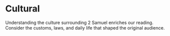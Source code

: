 # Cultural

Understanding the culture surrounding 2 Samuel enriches our reading. Consider the customs, laws, and daily life that shaped the original audience.

